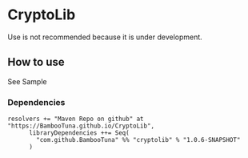 # CryptoLib
Use is not recommended because it is under development.

## How to use
See Sample

### Dependencies
```
resolvers += "Maven Repo on github" at "https://BambooTuna.github.io/CryptoLib",
      libraryDependencies ++= Seq(
        "com.github.BambooTuna" %% "cryptolib" % "1.0.6-SNAPSHOT"
      )
```
